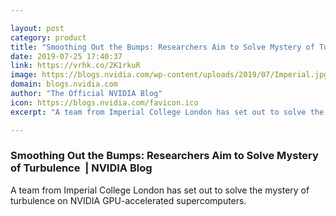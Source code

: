 ```yaml
---

layout: post
category: product
title: "Smoothing Out the Bumps: Researchers Aim to Solve Mystery of Turbulence "
date: 2019-07-25 17:40:37
link: https://vrhk.co/2K1rkuR
image: https://blogs.nvidia.com/wp-content/uploads/2019/07/Imperial.jpg
domain: blogs.nvidia.com
author: "The Official NVIDIA Blog"
icon: https://blogs.nvidia.com/favicon.ico
excerpt: "A team from Imperial College London has set out to solve the mystery of turbulence on NVIDIA GPU-accelerated supercomputers."

---
```


### Smoothing Out the Bumps: Researchers Aim to Solve Mystery of Turbulence  | NVIDIA Blog

A team from Imperial College London has set out to solve the mystery of turbulence on NVIDIA GPU-accelerated supercomputers.